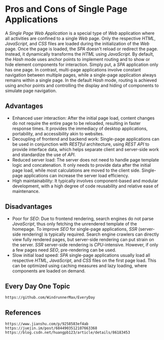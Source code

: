 # Pros and Cons of Single Page Applications

A *Single Page Web Application* is a special type of *Web* application where all activities are confined to a single *Web* page. Only the respective *HTML*, *JavaScript*, and *CSS* files are loaded during the initialization of the *Web* page. Once the page is loaded, the *SPA* doesn't reload or redirect the page. Instead, it dynamically transforms the *HTML* using *JavaScript*. By default, the *Hash* mode uses anchor points to implement routing and to show or hide element components for interaction. Simply put, a *SPA* application only has one page. In contrast, multi-page applications involve constant navigation between multiple pages, while a single-page application always remains within a single page. In the default *Hash* mode, routing is achieved using anchor points and controlling the display and hiding of components to simulate page navigation.

## Advantages
* Enhanced user interaction: After the initial page load, content changes do not require the entire page to be reloaded, resulting in faster response times. It provides the immediacy of desktop applications, portability, and accessibility akin to websites.
* Decoupling of frontend and backend work: Single-page applications can be used in conjunction with *RESTful* architecture, using *REST API* to provide interface data, which helps separate client and server-side work and standardize the use of *API*.
* Reduced server load: The server does not need to handle page template logic and concatenation. It only needs to provide data after the initial page load, while most calculations are moved to the client side. Single-page applications can increase the server load efficiency.
* High maintainability: It typically involves component-based and modular development, with a high degree of code reusability and relative ease of maintenance.

## Disadvantages
* Poor for *SEO*: Due to frontend rendering, search engines do not parse *JavaScript*, thus only fetching the unrendered template of the homepage. To improve *SEO* for single-page applications, *SSR* (server-side rendering) is typically required. Search engine crawlers can directly view fully rendered pages, but server-side rendering can put strain on the server. *SSR* server-side rendering is *CPU*-intensive. However, if only a few pages need *SEO*, pre-rendering can be used.
* Slow initial load speed: *SPA* single-page applications usually load all respective *HTML*, *JavaScript*, and *CSS* files on the first page load. This can be optimized using caching measures and lazy loading, where components are loaded on demand.

## Every Day One Topic
```
https://github.com/WindrunnerMax/EveryDay
```

## References
```
https://www.jianshu.com/p/9258583ef4ab
https://juejin.im/post/6844903512107663368
https://blog.csdn.net/huangpb123/article/details/86183453
```